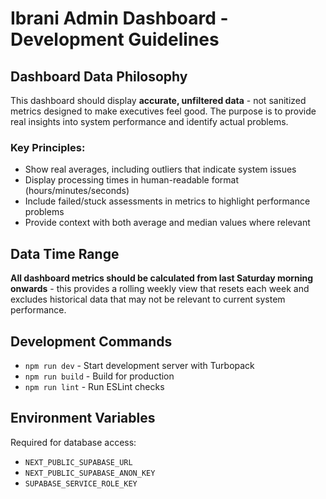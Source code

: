 # Ibrani Admin Dashboard - Development Guidelines

## Dashboard Data Philosophy

This dashboard should display **accurate, unfiltered data** - not sanitized metrics designed to make executives feel good. The purpose is to provide real insights into system performance and identify actual problems.

### Key Principles:
- Show real averages, including outliers that indicate system issues
- Display processing times in human-readable format (hours/minutes/seconds)
- Include failed/stuck assessments in metrics to highlight performance problems
- Provide context with both average and median values where relevant

## Data Time Range

**All dashboard metrics should be calculated from last Saturday morning onwards** - this provides a rolling weekly view that resets each week and excludes historical data that may not be relevant to current system performance.

## Development Commands

- `npm run dev` - Start development server with Turbopack
- `npm run build` - Build for production
- `npm run lint` - Run ESLint checks

## Environment Variables

Required for database access:
- `NEXT_PUBLIC_SUPABASE_URL`
- `NEXT_PUBLIC_SUPABASE_ANON_KEY` 
- `SUPABASE_SERVICE_ROLE_KEY`